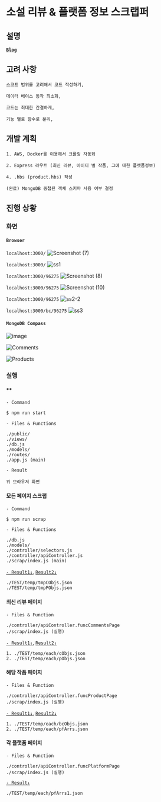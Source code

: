 # **소설 리뷰 & 플랫폼 정보 스크랩퍼**

## 설명
[**`Blog`**](https://bya2.github.io)


## 고려 사항

```
스코프 범위를 고려해서 코드 작성하기,

데이터 베이스 동작 최소화,

코드는 최대한 간결하게,

기능 별로 함수로 분리,
```

## 개발 계획
```
1. AWS, Docker를 이용해서 크롤링 자동화

2. Express 라우트 (최신 리뷰, 아이디 별 작품, 그에 대한 플랫폼정보)  

4. .hbs (product.hbs) 작성

(완료) MongoDB 중첩된 객체 스키마 사용 여부 결정  
```

## 진행 상황

### 화면

#### **`Browser`**
`localhost:3000/`
![Screenshot (7)](https://user-images.githubusercontent.com/61080445/132278292-e8cb5c18-93cd-4265-8e9c-00140e05b65b.png)

`localhost:3000/`
![ss1](https://user-images.githubusercontent.com/61080445/132324154-19805239-1ec1-4f31-aec4-3cded1998c85.png)

`localhost:3000/96275`
![Screenshot (8)](https://user-images.githubusercontent.com/61080445/132278406-96b6fff9-bdfa-4f44-972b-aff7faf9cb4a.png)

`localhost:3000/96275`
![Screenshot (10)](https://user-images.githubusercontent.com/61080445/132324363-a93733fd-2e3c-4321-9429-2065c3b1e360.png)

`localhost:3000/96275`
![ss2-2](https://user-images.githubusercontent.com/61080445/132324298-39ef1c15-9243-4416-b5a6-f4570480d166.png)

`localhost:3000/bc/96275`
![ss3](https://user-images.githubusercontent.com/61080445/132324220-dddb871b-e2a0-469e-914e-2141ea5b84b5.png)

#### **`MongoDB Compass`**

![image](https://user-images.githubusercontent.com/61080445/132224595-6ae78bb8-9005-4075-b8d2-63116ea2dc84.png)

![Comments](https://user-images.githubusercontent.com/61080445/132225757-c04e2927-e987-48c8-9832-173774884b23.PNG)

![Products](https://user-images.githubusercontent.com/61080445/132225723-05a3a483-43de-4181-943d-59ddcc0cd0bf.png)

### 실행 

#### **
`- Command`
```sh
$ npm run start
```

`- Files & Functions`
```
./public/
./views/
./db.js
./models/
./routes/
./app.js (main)
```

`- Result`
```
위 브라우저 화면
```


#### **모든 페이지 스크랩**

`- Command`
```sh
$ npm run scrap
```

`- Files & Functions`
```
./db.js
./models/
./controller/selectors.js
./controller/apiController.js
./scrap/index.js (main)
```

[`- Result1↓`](https://github.com/bya2/simple-crawling/tree/main/TEST/temp/tmpCobjs.json),
[`Result2↓`](https://github.com/bya2/simple-crawling/tree/main/TEST/temp/tmpPObjs.json)
```
./TEST/temp/tmpCObjs.json 
./TEST/temp/tmpPObjs.json
```


#### 최신 리뷰 페이지
`- Files & Function`
```
./controller/apiController.funcCommentsPage
./scrap/index.js (실행)
```

[`- Result1↓`](https://github.com/bya2/simple-crawling/tree/main/TEST/temp/each/cObjs.json),
[`Result2↓`](https://github.com/bya2/simple-crawling/tree/main/TEST/temp/each/pObjs.json)
```
1. ./TEST/temp/each/cObjs.json
2. ./TEST/temp/each/pObjs.json
```

#### 해당 작품 페이지
`- Files & Function`
```
./controller/apiController.funcProductPage
./scrap/index.js (실행)
```

[`- Result1↓`](https://github.com/bya2/simple-crawling/tree/main/TEST/temp/each/bcObjs.json),
[`Result2↓`](https://github.com/bya2/simple-crawling/tree/main/TEST/temp/each/pfArrs.json)
```
1. ./TEST/temp/each/bcObjs.json
2. ./TEST/temp/each/pfArrs.json
```

#### 각 플랫폼 페이지
`- Files & Function`
```
./controller/apiController.funcPlatformPage
./scrap/index.js (실행)
```
[`- Result↓`](https://github.com/bya2/simple-crawling/tree/main/TEST/temp/each/pfArrs1.json)
```
./TEST/temp/each/pfArrs1.json
```